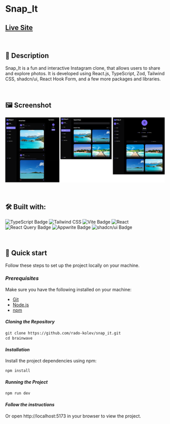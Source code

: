# Snap_It

## [Live Site](https://snap-it-app.vercel.app)

<br/>

## 📜 Description

Snap_It is a fun and interactive Instagram clone, that allows users to share and explore photos. It is developed using React.js, TypeScript, Zod, Tailwind CSS, shadcn/ui, React Hook Form, and a few more packages and libraries.

<br/>

## 🖼️ Screenshot

![Website screenshots](./demo/screenshot-snap-it.png)

<br/>

## 🛠️ Built with:

![TypeScript Badge](https://img.shields.io/badge/TypeScript-3178C6?logo=typescript&logoColor=fff&style=for-the-badge)
![Tailwind CSS](https://img.shields.io/badge/Tailwind_CSS-38B2AC?style=for-the-badge&logo=tailwind-css&logoColor=white)
![Vite Badge](https://img.shields.io/badge/Vite-646CFF?logo=vite&logoColor=fff&style=for-the-badge)
![React](https://img.shields.io/badge/React-20232A?style=for-the-badge&logo=react&logoColor=61DAFB)
![React Query Badge](https://img.shields.io/badge/React%20Query-FF4154?logo=reactquery&logoColor=fff&style=for-the-badge)
![Appwrite Badge](https://img.shields.io/badge/Appwrite-FD366E?logo=appwrite&logoColor=fff&style=for-the-badge)
![shadcn/ui Badge](https://img.shields.io/badge/shadcn%2Fui-000?logo=shadcnui&logoColor=fff&style=for-the-badge)

<br/>

## 🚀 Quick start

Follow these steps to set up the project locally on your machine.

### *Prerequisites*

Make sure you have the following installed on your machine:
- [Git](https://git-scm.com)
- [Node.js](https://nodejs.org/en)
- [npm](https://www.npmjs.com)

#### _Cloning the Repository_

```
git clone https://github.com/rado-kolev/snap_it.git
cd brainwave
```

#### _Installation_

Install the project dependencies using npm:

```
npm install
```

#### _Running the Project_

```
npm run dev
```

#### _Follow the instructions_

Or open http://localhost:5173 in your browser to view the project.

